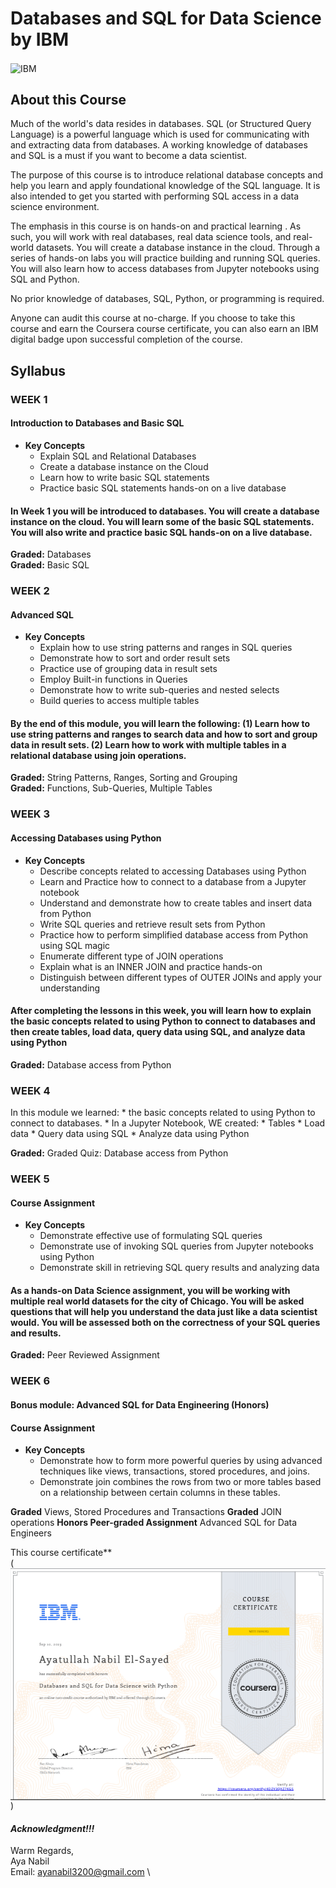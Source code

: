 # Databases and SQL for Data Science by IBM

<img align="center" src="https://th.bing.com/th/id/R.2935697c4e0e1ecee5a514001f95cd02?rik=NvhC3L8K9xrFig&pid=ImgRaw&r=0" alt="IBM" height="300" width="600">


## About this Course

Much of the world's data resides in databases. SQL (or Structured Query Language) is a powerful language which is used for communicating with and extracting data from databases. A working knowledge of databases and SQL is a must if you want to become a data scientist.

The purpose of this course is to introduce relational database concepts and help you learn and apply foundational knowledge of the SQL language. It is also intended to get you started with performing SQL access in a data science environment.  

The emphasis in this course is on hands-on and practical learning . As such, you will work with real databases, real data science tools, and real-world datasets. You will create a database instance in the cloud. Through a series of hands-on labs you will practice building and running SQL queries. You will also learn how to access databases from Jupyter notebooks using SQL and Python.

No prior knowledge of databases, SQL, Python, or programming is required.

Anyone can audit this course at no-charge. If you choose to take this course and earn the Coursera course certificate, you can also earn an IBM digital badge upon successful completion of the course.

## Syllabus

### WEEK 1

#### Introduction to Databases and Basic SQL

* **Key Concepts**
    * Explain SQL and Relational Databases
    * Create a database instance on the Cloud
    * Learn how to write basic SQL statements
    * Practice basic SQL statements hands-on on a live database

#### In Week 1 you will be introduced to databases. You will create a database instance on the cloud. You will learn some of the basic SQL statements. You will also write and practice basic SQL hands-on on a live database.

**Graded:** Databases\
**Graded:** Basic SQL

### WEEK 2

#### Advanced SQL

* **Key Concepts**
    * Explain how to use string patterns and ranges in SQL queries
    * Demonstrate how to sort and order result sets
    * Practice use of grouping data in result sets
    * Employ Built-in functions in Queries
    * Demonstrate how to write sub-queries and nested selects
    * Build queries to access multiple tables

#### By the end of this module, you will learn the following: (1) Learn how to use string patterns and ranges to search data and how to sort and group data in result sets. (2) Learn how to work with multiple tables in a relational database using join operations.

**Graded:** String Patterns, Ranges, Sorting and Grouping\
**Graded:** Functions, Sub-Queries, Multiple Tables

### WEEK 3

#### Accessing Databases using Python

* **Key Concepts**
    * Describe concepts related to accessing Databases using Python
    * Learn and Practice how to connect to a database from a Jupyter notebook
    * Understand and demonstrate how to create tables and insert data from Python
    * Write SQL queries and retrieve result sets from Python
    * Practice how to perform simplified database access from Python using SQL magic
    * Enumerate different type of JOIN operations
    * Explain what is an INNER JOIN and practice hands-on
    * Distinguish between different types of OUTER JOINs and apply your understanding

#### After completing the lessons in this week, you will learn how to explain the basic concepts related to using Python to connect to databases and then create tables, load data, query data using SQL, and analyze data using Python

**Graded:** Database access from Python

### WEEK 4

In this module we learned:
    * the basic concepts related to using Python to connect to databases. 
    * In a Jupyter Notebook, WE created:
        * Tables
        * Load data
        * Query data using SQL
        * Analyze data using Python

**Graded:** Graded Quiz: Database access from Python

### WEEK 5

#### Course Assignment

* **Key Concepts**
    * Demonstrate effective use of formulating SQL queries
    * Demonstrate use of invoking SQL queries from Jupyter notebooks using Python
    * Demonstrate skill in retrieving SQL query results and analyzing data

#### As a hands-on Data Science assignment, you will be working with multiple real world datasets for the city of Chicago. You will be asked questions that will help you understand the data just like a data scientist would. You will be assessed both on the correctness of your SQL queries and results.

**Graded:** Peer Reviewed Assignment

### WEEK 6

#### Bonus module: Advanced SQL for Data Engineering (Honors)

#### Course Assignment

* **Key Concepts**
    * Demonstrate how to form more powerful queries by using advanced techniques like views, transactions, stored procedures, and joins. 
    * Demonstrate join combines the rows from two or more tables based on a relationship between certain columns in these tables.

**Graded** Views, Stored Procedures and Transactions
**Graded** JOIN operations
**Honors Peer-graded Assignment** Advanced SQL for Data Engineers

This course certificate**\
(<img align="center" src="assests/certificate.png" alt="banner">)


#### ***Acknowledgment!!!***

Warm Regards, \
Aya Nabil \
Email: ayanabil3200@gmail.com \

